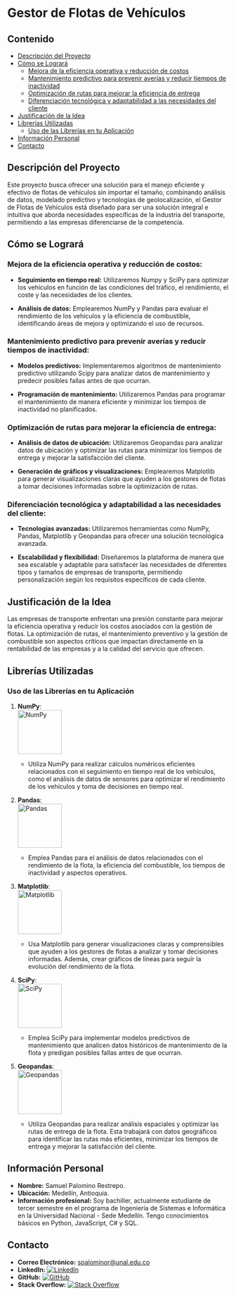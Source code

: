 # Gestor de Flotas de Vehículos

## Contenido
- [Descripción del Proyecto](#descripción-del-proyecto)
- [Cómo se Logrará](#cómo-se-logrará)
  - [Mejora de la eficiencia operativa y reducción de costos](#mejora-de-la-eficiencia-operativa-y-reducción-de-costos)
  - [Mantenimiento predictivo para prevenir averías y reducir tiempos de inactividad](#mantenimiento-predictivo-para-prevenir-averías-y-reducir-tiempos-de-inactividad)
  - [Optimización de rutas para mejorar la eficiencia de entrega](#optimización-de-rutas-para-mejorar-la-eficiencia-de-entrega)
  - [Diferenciación tecnológica y adaptabilidad a las necesidades del cliente](#diferenciación-tecnológica-y-adaptabilidad-a-las-necesidades-del-cliente)
- [Justificación de la Idea](#justificación-de-la-idea)
- [Librerías Utilizadas](#librerías-utilizadas)
  - [Uso de las Librerías en tu Aplicación](#uso-de-las-librerías-en-tu-aplicación)
- [Información Personal](#información-personal)
- [Contacto](#contacto)

## Descripción del Proyecto

Este proyecto busca ofrecer una solución para el manejo eficiente y efectivo de flotas de vehículos sin importar el tamaño, combinando análisis de datos, modelado predictivo y tecnologías de geolocalización, el Gestor de Flotas de Vehículos está diseñado para ser una solución integral e intuitiva que aborda necesidades específicas de la industria del transporte, permitiendo a las empresas diferenciarse de la competencia.

## Cómo se Logrará

### Mejora de la eficiencia operativa y reducción de costos:

- **Seguimiento en tiempo real:** Utilizaremos Numpy y SciPy para optimizar los vehículos en función de las condiciones del tráfico, el rendimiento, el coste y las necesidades de los clientes.
  
- **Análisis de datos:** Emplearemos NumPy y Pandas para evaluar el rendimiento de los vehículos y la eficiencia de combustible, identificando áreas de mejora y optimizando el uso de recursos.

### Mantenimiento predictivo para prevenir averías y reducir tiempos de inactividad:

- **Modelos predictivos:** Implementaremos algoritmos de mantenimiento predictivo utilizando Scipy para analizar datos de mantenimiento y predecir posibles fallas antes de que ocurran.
  
- **Programación de mantenimiento:** Utilizaremos Pandas para programar el mantenimiento de manera eficiente y minimizar los tiempos de inactividad no planificados.

### Optimización de rutas para mejorar la eficiencia de entrega:

- **Análisis de datos de ubicación:** Utilizaremos Geopandas para analizar datos de ubicación y optimizar las rutas para minimizar los tiempos de entrega y mejorar la satisfacción del cliente.
  
- **Generación de gráficos y visualizaciones:** Emplearemos Matplotlib para generar visualizaciones claras que ayuden a los gestores de flotas a tomar decisiones informadas sobre la optimización de rutas.

### Diferenciación tecnológica y adaptabilidad a las necesidades del cliente:

- **Tecnologías avanzadas:** Utilizaremos herramientas como NumPy, Pandas, Matplotlib y Geopandas para ofrecer una solución tecnológica avanzada.
  
- **Escalabilidad y flexibilidad:** Diseñaremos la plataforma de manera que sea escalable y adaptable para satisfacer las necesidades de diferentes tipos y tamaños de empresas de transporte, permitiendo personalización según los requisitos específicos de cada cliente.

## Justificación de la Idea

Las empresas de transporte enfrentan una presión constante para mejorar la eficiencia operativa y reducir los costos asociados con la gestión de flotas. La optimización de rutas, el mantenimiento preventivo y la gestión de combustible son aspectos críticos que impactan directamente en la rentabilidad de las empresas y a la calidad del servicio que ofrecen.

## Librerías Utilizadas

### Uso de las Librerías en tu Aplicación

1. **NumPy**:  
   <img src="https://upload.wikimedia.org/wikipedia/commons/1/1a/NumPy_logo.svg" alt="NumPy" width="100"/>

   - Utiliza NumPy para realizar cálculos numéricos eficientes relacionados con el seguimiento en tiempo real de los vehículos, como el análisis de datos de sensores para optimizar el rendimiento de los vehículos y toma de decisiones en tiempo real.

2. **Pandas**:  
   <img src="https://upload.wikimedia.org/wikipedia/commons/e/ed/Pandas_logo.svg" alt="Pandas" width="100"/>

   - Emplea Pandas para el análisis de datos relacionados con el rendimiento de la flota, la eficiencia del combustible, los tiempos de inactividad y aspectos operativos.

3. **Matplotlib**:  
   <img src="https://upload.wikimedia.org/wikipedia/commons/8/84/Matplotlib_icon.svg" alt="Matplotlib" width="100"/>

   - Usa Matplotlib para generar visualizaciones claras y comprensibles que ayuden a los gestores de flotas a analizar y tomar decisiones informadas. Además, crear gráficos de líneas para seguir la evolución del rendimiento de la flota.
     
4. **SciPy**:  
   <img src="https://upload.wikimedia.org/wikipedia/commons/4/4f/SciPy_logo.png" alt="SciPy" width="100"/>

   - Emplea SciPy para implementar modelos predictivos de mantenimiento que analicen datos históricos de mantenimiento de la flota y predigan posibles fallas antes de que ocurran.

5. **Geopandas**:  
   <img src="https://upload.wikimedia.org/wikipedia/commons/6/67/GeoPandas_logo.png" alt="Geopandas" width="100"/>

   - Utiliza Geopandas para realizar análisis espaciales y optimizar las rutas de entrega de la flota. Esta trabajará con datos geográficos para identificar las rutas más eficientes, minimizar los tiempos de entrega y mejorar la satisfacción del cliente.

## Información Personal

- **Nombre:** Samuel Palomino Restrepo.
- **Ubicación:** Medellín, Antioquia.
- **Información profesional:** Soy bachiller, actualmente estudiante de tercer semestre en el programa de Ingeniería de Sistemas e Informática en la Universidad Nacional - Sede Medellín. Tengo conocimientos básicos en Python, JavaScript, C# y SQL.

## Contacto

- **Correo Electrónico:** spalominor@unal.edu.co
- **LinkedIn:** [![LinkedIn](https://img.shields.io/badge/LinkedIn-0077B5?style=for-the-badge&logo=linkedin&logoColor=white)](https://www.linkedin.com/in/samuel-palomino-9680352ba/)
- **GitHub:** [![GitHub](https://img.shields.io/badge/GitHub-100000?style=for-the-badge&logo=github&logoColor=white)](https://github.com/spalominor)
- **Stack Overflow:** [![Stack Overflow](https://img.shields.io/badge/Stack%20Overflow-FE7A16?style=for-the-badge&logo=stack-overflow&logoColor=white)](https://stackoverflow.com/users/23651826/spalominor)
